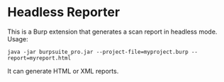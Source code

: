 # Headless Reporter

This is a Burp extension that generates a scan report in headless mode. Usage:

```java -jar burpsuite_pro.jar --project-file=myproject.burp --report=myreport.html```

It can generate HTML or XML reports.
